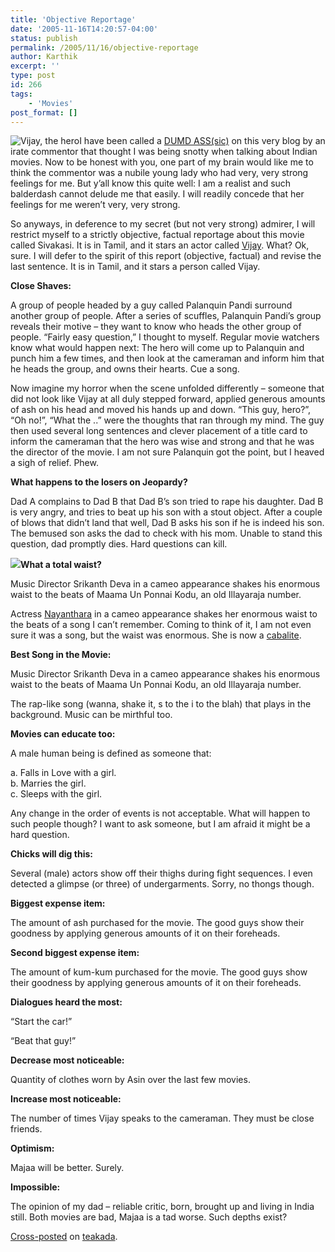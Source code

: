 ```yaml
---
title: 'Objective Reportage'
date: '2005-11-16T14:20:57-04:00'
status: publish
permalink: /2005/11/16/objective-reportage
author: Karthik
excerpt: ''
type: post
id: 266
tags:
    - 'Movies'
post_format: []
---
```

![Vijay, the hero](../../../../uploads/sivakasi.jpg)I have been called a [DUMD ASS(sic)](https://stochastica.net/2005/10/21/simile-you-are-on-camera/#comments) on this very blog by an irate commentor that thought I was being snotty when talking about Indian movies. Now to be honest with you, one part of my brain would like me to think the commentor was a nubile young lady who had very, very strong feelings for me. But y’all know this quite well: I am a realist and such balderdash cannot delude me that easily. I will readily concede that her feelings for me weren’t very, very strong.

So anyways, in deference to my secret (but not very strong) admirer, I will restrict myself to a strictly objective, factual reportage about this movie called Sivakasi. It is in Tamil, and it stars an actor called [Vijay](http://www.imdb.com/name/nm0897201/). What? Ok, sure. I will defer to the spirit of this report (objective, factual) and revise the last sentence. It is in Tamil, and it stars a person called Vijay.

**Close Shaves:**

A group of people headed by a guy called Palanquin Pandi surround another group of people. After a series of scuffles, Palanquin Pandi’s group reveals their motive – they want to know who heads the other group of people. “Fairly easy question,” I thought to myself. Regular movie watchers know what would happen next: The hero will come up to Palanquin and punch him a few times, and then look at the cameraman and inform him that he heads the group, and owns their hearts. Cue a song.

Now imagine my horror when the scene unfolded differently – someone that did not look like Vijay at all duly stepped forward, applied generous amounts of ash on his head and moved his hands up and down. “This guy, hero?”, “Oh no!”, “What the ..” were the thoughts that ran through my mind. The guy then used several long sentences and clever placement of a title card to inform the cameraman that the hero was wise and strong and that he was the director of the movie. I am not sure Palanquin got the point, but I heaved a sigh of relief. Phew.

**What happens to the losers on Jeopardy?**

Dad A complains to Dad B that Dad B’s son tried to rape his daughter. Dad B is very angry, and tries to beat up his son with a stout object. After a couple of blows that didn’t land that well, Dad B asks his son if he is indeed his son. The bemused son asks the dad to check with his mom. Unable to stand this question, dad promptly dies. Hard questions can kill.

![](../../../../uploads/sivakasi2.jpg)**What a total waist?**

Music Director Srikanth Deva in a cameo appearance shakes his enormous waist to the beats of Maama Un Ponnai Kodu, an old Illayaraja number.

Actress [Nayanthara](http://images.google.com/images?sourceid=navclient-ff&ie=UTF-8&rls=GGGL,GGGL:2005-09,GGGL:en&q=nayanthara&sa=N&tab=wi) in a cameo appearance shakes her enormous waist to the beats of a song I can’t remember. Coming to think of it, I am not even sure it was a song, but the waist was enormous. She is now a [cabalite](https://stochastica.net/2005/03/20/rear-ending-into-submission/).

**Best Song in the Movie:**

Music Director Srikanth Deva in a cameo appearance shakes his enormous waist to the beats of Maama Un Ponnai Kodu, an old Illayaraja number.

The rap-like song (wanna, shake it, s to the i to the blah) that plays in the background. Music can be mirthful too.

**Movies can educate too:**

A male human being is defined as someone that:

a. Falls in Love with a girl.  
b. Marries the girl.  
c. Sleeps with the girl.

Any change in the order of events is not acceptable. What will happen to such people though? I want to ask someone, but I am afraid it might be a hard question.

**Chicks will dig this:**

Several (male) actors show off their thighs during fight sequences. I even detected a glimpse (or three) of undergarments. Sorry, no thongs though.

**Biggest expense item:**

The amount of ash purchased for the movie. The good guys show their goodness by applying generous amounts of it on their foreheads.

**Second biggest expense item:**

The amount of kum-kum purchased for the movie. The good guys show their goodness by applying generous amounts of it on their foreheads.

**Dialogues heard the most:**

“Start the car!”

“Beat that guy!”

**Decrease most noticeable:**

Quantity of clothes worn by Asin over the last few movies.

**Increase most noticeable:**

The number of times Vijay speaks to the cameraman. They must be close friends.

**Optimism:**

Majaa will be better. Surely.

**Impossible:**

The opinion of my dad – reliable critic, born, brought up and living in India still. Both movies are bad, Majaa is a tad worse. Such depths exist?

[Cross-posted](http://www.teakada.com/archives/001537.html) on [teakada](http://www.teakada.com).